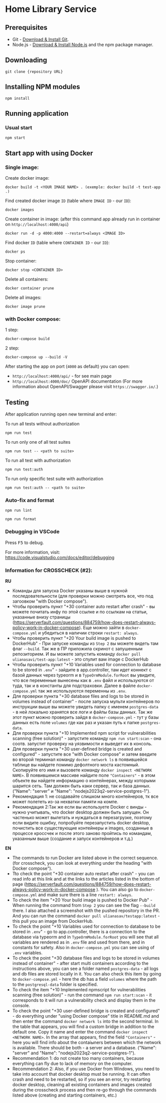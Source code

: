 # Home Library Service

## Prerequisites

- Git - [Download & Install Git](https://git-scm.com/downloads).
- Node.js - [Download & Install Node.js](https://nodejs.org/en/download/) and the npm package manager.

## Downloading

```
git clone {repository URL}
```

## Installing NPM modules

```
npm install
```

## Running application

### Usual start
```
npm start
```

## Start app with using Docker

### Single image:
Create docker image:
```
docker build -t <YOUR IMAGE NAME> . (exemple: docker build -t test-app .)
```

Find created docker image `ID` (table where `IMAGE ID` - our `ID`):
```
docker images
```

Create container in image: (after this command app already run in container on `http://localhost:4000/api`)
```
docker run -d -p 4000:4000 --restart=always <IMAGE ID>
```

Find docker `ID` (table where `CONTAINER ID` - our `ID`):
```
docker ps
```

Stop container:
```
docker stop <CONTAINER ID>
```

Delete all containers:
```
docker container prune
```

Delete all images:
```
docker image prune
```

### with Docker compose:
1 step:
```
docker-compose build
```
2 step:
```
docker-compose up --build -V
```

After starting the app on port (`4000` as default) you can open:
- `http://localhost:4000/api/` - for see main page
- `http://localhost:4000/doc/` OpenAPI documentation (For more information about OpenAPI/Swagger please visit `https://swagger.io/`.)

## Testing

After application running open new terminal and enter:

To run all tests without authorization

```
npm run test
```

To run only one of all test suites

```
npm run test -- <path to suite>
```

To run all test with authorization

```
npm run test:auth
```

To run only specific test suite with authorization

```
npm run test:auth -- <path to suite>
```

### Auto-fix and format

```
npm run lint
```

```
npm run format
```

### Debugging in VSCode

Press <kbd>F5</kbd> to debug.

For more information, visit: https://code.visualstudio.com/docs/editor/debugging


### Information for CROSSCHECK (#2):
**RU**
- Команды для запуска Docker указаны выше в нужной последовательности (для проверки можно смотреть все, что под загоовком "with Docker compose").
- Чтобы проверить пункт "+30 container auto restart after crash" - вы можете почитать инфу по этой ссылке и по ссылкам на статьи, указанные внизу страницы (https://serverfault.com/questions/884759/how-does-restart-always-policy-work-in-docker-compose). Еще можно зайти в `docker-compose.yml` и убедиться в наличии строки `restart: always`.
- Чтобы проверить пункт "+20 Your build image is pushed to DockerHub" - При запуске команды из `Step 2` вы можете видеть там флаг `--build`. Так же в ПР приложила скринот с запушенным репозиторием. И вы можете запустить команду `docker pull ulianasavi/test-app:latest` - это спулит вам image с DockerHub
- Чтобы проверить пункт "+10 Variables used for connection to database to be stored in `.env`" - зайдите в app.controller, там идет коннект с базой данных через typeorm и в `TypeOrmModule.forRoot` вы увидите, что все переменные вынесены как в `.env` файл и используются от туда, так и в константы для подстраховки. Далее в файле `docker-compose.yml`
так же используются переменны из `.env`.
- Для проверки пункта "+30 database files and logs to be stored in volumes instead of container" - после запуска мульти контейнеров по инструкции выше вы можете увидеть папку
с именем `postgres-data` - в ней локально хранятся все логи и файлы базы данных. Так же этот пункт можно проверить зайдя в `docker-compose.yml` -  тут у базы данных есть поле
`volumes` где как раз и указан путь к папке `postgres-data`.
- Для проверки пункта "+10 Implemented npm script for vulnerabilities scanning (free solution)" - запустите команду `npm run start:scan` - она соотв. запустит проверку на уязвимости и выведет их в консоль.
- Для проверки пункта "+30 user-defined bridge is created and configured" - запустите все "with Docker compose" и затем введите во второй терминал команду `docker network ls`
в появившейся таблице вы найдете помимо дефолтного моста кастомный. Скопируйте его имя и вызовете команду `docker inspect <NETWORK NAME>`. В появившемся массиве найдите поле 
`"Containers"` - в этом объекте вы найдете информацию о контейнерах, между которыми шарится сеть. Там должен быть каки сервер, так и база данных. ("Name": "server" и "Name": "nodejs2023q2-service-postgres-1").
- Рекомендация 1: не создавайте слишком много контейнеров, тк все может полететь из-за нехватки памяти на компе.
- Рекомендация 2:Так же если вы используете Docker с винды - нужно учитывать, что docker desktop должен быть запущен. Он частенько может вылетать и нуждаться в перезагрузке, поэтому
если видите ошибку, попробуйте перезапустить docker desktop, почистить все существующие контейнеры и images, созданные в процессе кроссчек
и после этого заново пройтись по командам, указанным выше (создание и запуск контейнеров и т.д.)

**EN**
- The commands to run Docker are listed above in the correct sequence. (for crosscheck, you can look at everything under the heading "with Docker compose").
- Tto check the point "+30 container auto restart after crash" - you can read info at this link and at the links to the articles listed in the bottom of page (https://serverfault.com/questions/884759/how-does-restart-always-policy-work-in-docker-compose ). You can also go to `docker-compose.yml` and make sure there is a line `restart: always`.
- To check the item "+20 Your build image is pushed to Docker Pub" - When running the command from `Step 2` you can see the flag `--build` there. I also attached a screenshot with the pushed repository in the PR. And you can run the command `docker pull ulianasav/testapp:latest` - this pull you an image from DockerHub.
- To check the point "+10 Variables used for connection to database to be stored in `.env`" - go to app.controller, there is a connection to the database via typeorm and in   `TypeOrmModule.forRoot` you will see that all variables are rendered as in `.env` file and used from there, and in constants for safety. Also in `docker-compose.yml`
you can see using of `.env` variables.
- To check the point "+30 database files and logs to be stored in volumes instead of container" - after start multi containers according to the instructions above, you can see a folder named `postgres-data` - all logs and db files are stored locally in it. You can also check this item by going to `docker-compose.yml` - here the db has a field
`volumes` where the path to the `postgresql-data` folder is specified.
- To check the item "+10 Implemented npmscript for vulnerabilities scanning (free solution)" - run the command `npm run start:scan` - it corresponds to it will run a vulnerability check and display them in the console.
- To check the point "+30 user-defined bridge is created and configured" - do everything under "using Docker compose" title in README.md and then enter the command `docker network ls` into the second terminal.
In the table that appears, you will find a custom bridge in addition to the default one. Copy it name and enter the command `docker inspect <NETWORK NAME>`. In the array that appears, find the field 
`"Containers"` - here you will find info about the contaiыners between which the network is available. There should be both - a server and a database. ("Name": "server" and "Name": "nodejs2023q2-service-postgres-1").
- Recommendation 1: do not create too many containers, because everything can fly due to lack of memory on the computer.
- Recommendation 2: Also, if you use Docker from Windows, you need to take into account that docker desktop must be running. It can often crash and need to be restarted, so
if you see an error, try restarting docker desktop, cleaning all existing containers and images created during the crosscheck process
and then re-go through the commands listed above (creating and starting containers, etc.)